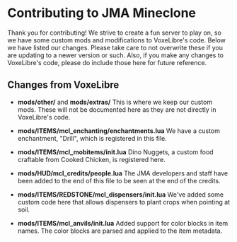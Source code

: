 # Contributing to JMA Mineclone
Thank you for contributing!
We strive to create a fun server to play on, so we have some custom mods and modifications to VoxeLibre's code.
Below we have listed our changes. Please take care to not overwrite these if you are updating to a newer version or such.
Also, if you make any changes to VoxeLibre's code, please do include those here for future reference.

## Changes from VoxeLibre

- **mods/other/** and **mods/extras/**
    This is where we keep our custom mods. These will not be documented here as they are not directly in VoxeLibre's code.

- **mods/ITEMS/mcl_enchanting/enchantments.lua**
    We have a custom enchantment, "Drill", which is registered in this file.

- **mods/ITEMS/mcl_mobitems/init.lua**
      Dino Nuggets, a custom food craftable from Cooked Chicken, is registered here.

- **mods/HUD/mcl_credits/people.lua**
    The JMA developers and staff have been added to the end of this file to be seen at the end of the credits.

- **mods/ITEMS/REDSTONE/mcl_dispensers/init.lua**
    We've added some custom code here that allows dispensers to plant crops when pointing at soil.

- **mods/ITEMS/mcl_anvils/init.lua**
    Added support for color blocks in item names. The color blocks are parsed and applied to the item metadata.
